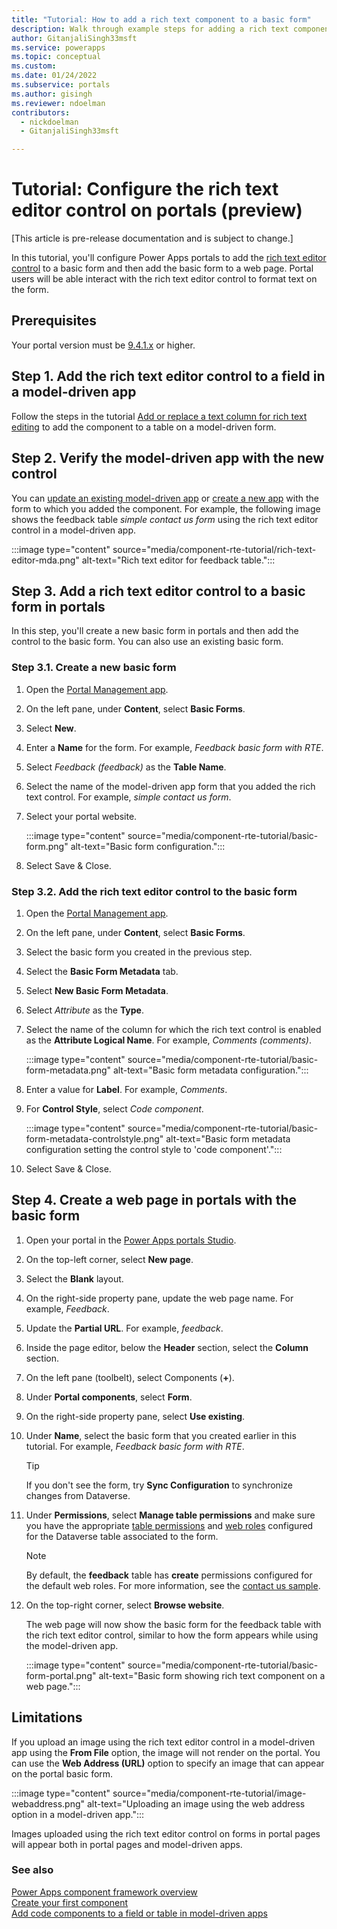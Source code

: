 ```yaml
---
title: "Tutorial: How to add a rich text component to a basic form"
description: Walk through example steps for adding a rich text component to basic form in Power Apps portals.
author: GitanjaliSingh33msft
ms.service: powerapps
ms.topic: conceptual
ms.custom: 
ms.date: 01/24/2022
ms.subservice: portals
ms.author: gisingh
ms.reviewer: ndoelman
contributors:
  - nickdoelman
  - GitanjaliSingh33msft

---
```


# Tutorial: Configure the rich text editor control on portals (preview)

[This article is pre-release documentation and is subject to change.]

In this tutorial, you'll configure Power Apps portals to add the [rich text editor control](../model-driven-apps/rich-text-editor-control.md) to a basic form and then add the basic form to a web page. Portal users will be able interact with the rich text editor control to format text on the form.

## Prerequisites

Your portal version must be [9.4.1.x](/power-platform/released-versions/portals/portalupdate941x) or higher.

## Step 1. Add the rich text editor control to a field in a model-driven app

Follow the steps in the tutorial [Add or replace a text column for rich text editing](../model-driven-apps/rich-text-editor-control.md#add-or-replace-a-text-column-for-rich-text-editing) to add the component to a table on a model-driven form.

## Step 2. Verify the model-driven app with the new control

You can [update an existing model-driven app](../model-driven-apps/design-custom-business-apps-using-app-designer.md) or [create a new app](../model-driven-apps/build-first-model-driven-app.md) with the form to which you added the component. For example, the following image shows the feedback table *simple contact us form* using the rich text editor control in a model-driven app.

:::image type="content" source="media/component-rte-tutorial/rich-text-editor-mda.png" alt-text="Rich text editor for feedback table.":::

## Step 3. Add a rich text editor control to a basic form in portals

In this step, you'll create a new basic form in portals and then add the control to the basic form. You can also use an existing basic form.

### Step 3.1. Create a new basic form

1. Open the [Portal Management app](/configure/configure-portal.md).

1. On the left pane, under **Content**, select **Basic Forms**.

1. Select **New**.

1. Enter a **Name** for the form. For example, *Feedback basic form with RTE*.

1. Select *Feedback (feedback)* as the **Table Name**.

1. Select the name of the model-driven app form that you added the rich text control. For example, *simple contact us form*.

1. Select your portal website.

    :::image type="content" source="media/component-rte-tutorial/basic-form.png" alt-text="Basic form configuration.":::

1. Select Save & Close.

### Step 3.2. Add the rich text editor control to the basic form

1. Open the [Portal Management app](/configure/configure-portal.md).

1. On the left pane, under **Content**, select **Basic Forms**.

1. Select the basic form you created in the previous step.

1. Select the **Basic Form Metadata** tab.

1. Select **New Basic Form Metadata**.

1. Select *Attribute* as the **Type**.

1. Select the name of the column for which the rich text control is enabled as the **Attribute Logical Name**. For example, *Comments (comments)*.

    :::image type="content" source="media/component-rte-tutorial/basic-form-metadata.png" alt-text="Basic form metadata configuration.":::

1. Enter a value for **Label**. For example, *Comments*.

1. For **Control Style**, select *Code component*.

    :::image type="content" source="media/component-rte-tutorial/basic-form-metadata-controlstyle.png" alt-text="Basic form metadata configuration setting the control style to 'code component'.":::

1. Select Save & Close.

## Step 4. Create a web page in portals with the basic form

1. Open your portal in the [Power Apps portals Studio](portal-designer-anatomy.md).

1. On the top-left corner, select **New page**.

1. Select the **Blank** layout.

1. On the right-side property pane, update the web page name. For example, *Feedback*.

1. Update the **Partial URL**. For example, *feedback*.

1. Inside the page editor, below the **Header** section, select the **Column** section.

1. On the left pane (toolbelt), select Components (**+**).

1. Under **Portal components**, select **Form**.

1. On the right-side property pane, select **Use existing**.

1. Under **Name**, select the basic form that you created earlier in this tutorial. For example, *Feedback basic form with RTE*.

    > [!TIP]
    > If you don't see the form, try **Sync Configuration** to synchronize changes from Dataverse.

1. Under **Permissions**, select **Manage table permissions** and make sure you have the appropriate [table permissions](/configure/assign-entity-permissions.md) and [web roles](/configure/create-web-roles.md) configured for the Dataverse table associated to the form.
    
    > [!NOTE]
    > By default, the **feedback** table has **create** permissions configured for the default web roles. For more information, see the [contact us sample](contact-us-sample.md).

1. On the top-right corner, select **Browse website**.

    The web page will now show the basic form for the feedback table with the rich text editor control, similar to how the form appears while using the model-driven app.

    :::image type="content" source="media/component-rte-tutorial/basic-form-portal.png" alt-text="Basic form showing rich text component on a web page.":::

## Limitations

If you upload an image using the rich text editor control in a model-driven app using the **From File** option, the image will not render on the portal. You can use the **Web Address (URL)** option to specify an image that can appear on the portal basic form.

:::image type="content" source="media/component-rte-tutorial/image-webaddress.png" alt-text="Uploading an image using the web address option in a model-driven app.":::

Images uploaded using the rich text editor control on forms in portal pages will appear both in portal pages and model-driven apps.

### See also

[Power Apps component framework overview](../../developer/component-framework/overview.md) <br>
[Create your first component](../../developer/component-framework/implementing-controls-using-typescript.md) <br>
[Add code components to a field or table in model-driven apps](../../developer/component-framework/add-custom-controls-to-a-field-or-entity.md)

